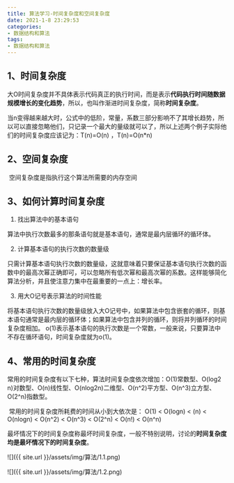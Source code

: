 ```yaml
---
title: 算法学习-时间复杂度和空间复杂度
date: 2021-1-8 23:29:53
categories:
- 数据结构和算法
tags:
- 数据结构和算法
---
```


## 1、时间复杂度

​     大O时间复杂度并不具体表示代码真正的执行时间，而是表示**代码执行时间随数据规模增长的变化趋势**，所以，也叫作渐进时间复杂度，简称**时间复杂度**。

​     当n变得越来越大时，公式中的低阶，常量，系数三部分影响不了其增长趋势，所以可以直接忽略他们，只记录一个最大的量级就可以了，所以上述两个例子实际他们的时间复杂度应该记为：T(n)=O(n) ，T(n)=O(n*n)

## 2、空间复杂度

​    空间复杂度是指执行这个算法所需要的内存空间

## 3、如何计算时间复杂度

1.  找出算法中的基本语句

​       算法中执行次数最多的那条语句就是基本语句，通常是最内层循环的循环体。

2. 计算基本语句的执行次数的数量级

​      只需计算基本语句执行次数的数量级，这就意味着只要保证基本语句执行次数的函数中的最高次幂正确即可，可以忽略所有低次幂和最高次幂的系数。这样能够简化算法分析，并且使注意力集中在最重要的一点上：增长率。

3. 用大Ο记号表示算法的时间性能

​       将基本语句执行次数的数量级放入大Ο记号中，如果算法中包含嵌套的循环，则基本语句通常是最内层的循环体；如果算法中包含并列的循环，则将并列循环的时间复杂度相加。
o(1)表示基本语句的执行次数是一个常数，一般来说，只要算法中不存在循环语句，时间复杂度就为o(1)。

##  4、常用的时间复杂度

​     常用的时间复杂度有以下七种，算法时间复杂度依次增加：O(1)常数型、O(log2 n)对数型、O(n)线性型、O(nlog2n)二维型、O(n^2)平方型、O(n^3)立方型、O(2^n)指数型。

​     常用的时间复杂度所耗费的时间从小到大依次是：
O(1) < O(logn) < (n) < O(nlogn) < O(n^2) < O(n^3) < O(2^n) < O(n!) < O(n^n)

最坏情况下的时间复杂度称最坏时间复杂度，一般不特别说明，讨论的**时间复杂度均是最坏情况下的时间复杂度**。

![]({{ site.url }}/assets/img/算法/1.1.png)

![]({{ site.url }}/assets/img/算法/1.2.png)
